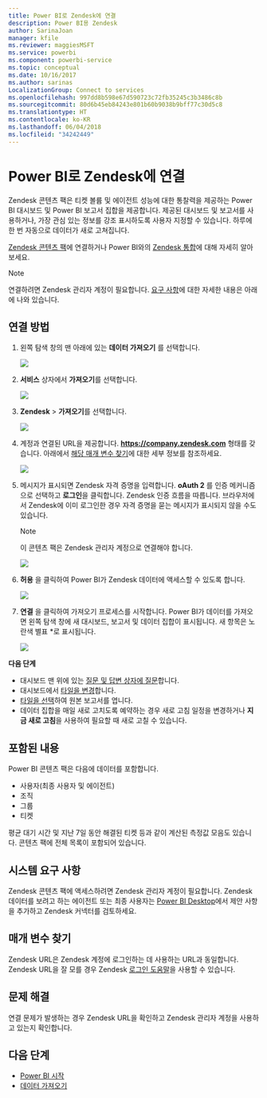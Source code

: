 ```yaml
---
title: Power BI로 Zendesk에 연결
description: Power BI용 Zendesk
author: SarinaJoan
manager: kfile
ms.reviewer: maggiesMSFT
ms.service: powerbi
ms.component: powerbi-service
ms.topic: conceptual
ms.date: 10/16/2017
ms.author: sarinas
LocalizationGroup: Connect to services
ms.openlocfilehash: 997dd8b598e67d590723c72fb35245c3b3486c8b
ms.sourcegitcommit: 80d6b45eb84243e801b60b9038b9bff77c30d5c8
ms.translationtype: HT
ms.contentlocale: ko-KR
ms.lasthandoff: 06/04/2018
ms.locfileid: "34242449"
---
```

# <a name="connect-to-zendesk-with-power-bi"></a>Power BI로 Zendesk에 연결
Zendesk 콘텐츠 팩은 티켓 볼륨 및 에이전트 성능에 대한 통찰력을 제공하는 Power BI 대시보드 및 Power BI 보고서 집합을 제공합니다. 제공된 대시보드 및 보고서를 사용하거나, 가장 관심 있는 정보를 강조 표시하도록 사용자 지정할 수 있습니다.  하루에 한 번 자동으로 데이터가 새로 고쳐집니다. 

[Zendesk 콘텐츠 팩](https://app.powerbi.com/getdata/services/zendesk)에 연결하거나 Power BI와의 [Zendesk 통합](https://powerbi.microsoft.com/integrations/zendesk)에 대해 자세히 알아보세요.

>[!NOTE]
>연결하려면 Zendesk 관리자 계정이 필요합니다. [요구 사항](#Requirements)에 대한 자세한 내용은 아래에 나와 있습니다.

## <a name="how-to-connect"></a>연결 방법
1. 왼쪽 탐색 창의 맨 아래에 있는 **데이터 가져오기** 를 선택합니다.
   
   ![](media/service-connect-to-zendesk/pbi_getdata.png)
2. **서비스** 상자에서 **가져오기**를 선택합니다.
   
   ![](media/service-connect-to-zendesk/pbi_getservices.png) 
3. **Zendesk** \> **가져오기**를 선택합니다.
   
   ![](media/service-connect-to-zendesk/zendesk.png)
4. 계정과 연결된 URL을 제공합니다. **https://company.zendesk.com** 형태를 갖습니다. 아래에서 [해당 매개 변수 찾기](#FindingParams)에 대한 세부 정보를 참조하세요.
   
   ![](media/service-connect-to-zendesk/pbi_zendeskconnect.png)
5. 메시지가 표시되면 Zendesk 자격 증명을 입력합니다.  **oAuth 2** 를 인증 메커니즘으로 선택하고 **로그인**을 클릭합니다. Zendesk 인증 흐름을 따릅니다. 브라우저에서 Zendesk에 이미 로그인한 경우 자격 증명을 묻는 메시지가 표시되지 않을 수도 있습니다.
   
   > [!NOTE]
   > 이 콘텐츠 팩은 Zendesk 관리자 계정으로 연결해야 합니다. 
   > 
   > 
   
   ![](media/service-connect-to-zendesk/pbi_zendesksignin.png)
6. **허용** 을 클릭하여 Power BI가 Zendesk 데이터에 액세스할 수 있도록 합니다.
   
   ![](media/service-connect-to-zendesk/zendesk2.jpg)
7. **연결** 을 클릭하여 가져오기 프로세스를 시작합니다. Power BI가 데이터를 가져오면 왼쪽 탐색 창에 새 대시보드, 보고서 및 데이터 집합이 표시됩니다. 새 항목은 노란색 별표 \*로 표시됩니다.
   
   ![](media/service-connect-to-zendesk/pbi_zendeskdash.png)

**다음 단계**

* 대시보드 맨 위에 있는 [질문 및 답변 상자에 질문](power-bi-q-and-a.md)합니다.
* 대시보드에서 [타일을 변경](service-dashboard-edit-tile.md)합니다.
* [타일을 선택](service-dashboard-tiles.md)하여 원본 보고서를 엽니다.
* 데이터 집합을 매일 새로 고치도록 예약하는 경우 새로 고침 일정을 변경하거나 **지금 새로 고침**을 사용하여 필요할 때 새로 고칠 수 있습니다.

## <a name="whats-included"></a>포함된 내용
Power BI 콘텐츠 팩은 다음에 데이터를 포함합니다.  

* 사용자(최종 사용자 및 에이전트)  
* 조직  
* 그룹  
* 티켓  

평균 대기 시간 및 지난 7일 동안 해결된 티켓 등과 같이 계산된 측정값 모음도 있습니다. 콘텐츠 팩에 전체 목록이 포함되어 있습니다.

<a name="Requirements"></a>

## <a name="system-requirements"></a>시스템 요구 사항
Zendesk 콘텐츠 팩에 액세스하려면 Zendesk 관리자 계정이 필요합니다. Zendesk 데이터를 보려고 하는 에이전트 또는 최종 사용자는 [Power BI Desktop](desktop-connect-to-data.md)에서 제안 사항을 추가하고 Zendesk 커넥터를 검토하세요.

<a name="FindingParams"></a>

## <a name="finding-parameters"></a>매개 변수 찾기
Zendesk URL은 Zendesk 계정에 로그인하는 데 사용하는 URL과 동일합니다. Zendesk URL을 잘 모를 경우 Zendesk [로그인 도움말](https://www.zendesk.com/login/)을 사용할 수 있습니다.

## <a name="troubleshooting"></a>문제 해결
연결 문제가 발생하는 경우 Zendesk URL을 확인하고 Zendesk 관리자 계정을 사용하고 있는지 확인합니다.

## <a name="next-steps"></a>다음 단계
* [Power BI 시작](service-get-started.md)
* [데이터 가져오기](service-get-data.md)

